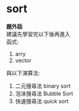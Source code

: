 # sort
**題外話**  
建議先學習完以下後再進入  
函式:  
1. arry
2. vector

與以下演算法:
1. 二元搜尋法 binary sort
2. 泡沫搜尋法 Bubble Sort
3. 快速搜尋法 quick sort


## 
